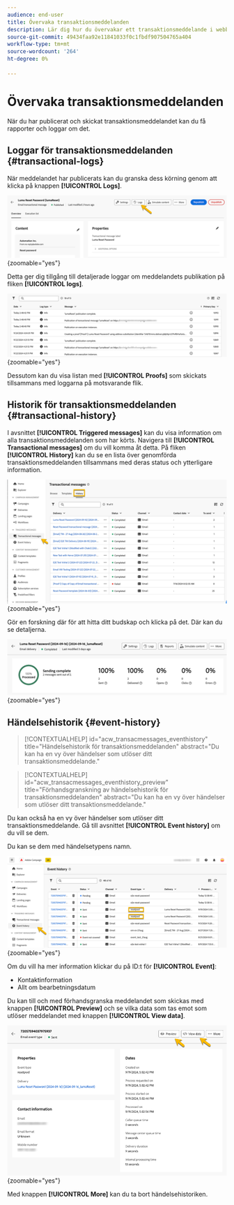 ```yaml
---
audience: end-user
title: Övervaka transaktionsmeddelanden
description: Lär dig hur du övervakar ett transaktionsmeddelande i webbgränssnittet för Campaign
source-git-commit: 49434faa92e11841033f0c1fbdf907504765a404
workflow-type: tm+mt
source-wordcount: '264'
ht-degree: 0%

---
```


# Övervaka transaktionsmeddelanden

När du har publicerat och skickat transaktionsmeddelandet kan du få rapporter och loggar om det.

## Loggar för transaktionsmeddelanden {#transactional-logs}

När meddelandet har publicerats kan du granska dess körning genom att klicka på knappen **[!UICONTROL Logs]**.

![](assets/transactional-logs.png){zoomable="yes"}

Detta ger dig tillgång till detaljerade loggar om meddelandets publikation på fliken **[!UICONTROL logs]**.

![](assets/transactional-logslist.png){zoomable="yes"}

Dessutom kan du visa listan med **[!UICONTROL Proofs]** som skickats tillsammans med loggarna på motsvarande flik.

## Historik för transaktionsmeddelanden {#transactional-history}

I avsnittet **[!UICONTROL Triggered messages]** kan du visa information om alla transaktionsmeddelanden som har körts. Navigera till **[!UICONTROL Transactional messages]** om du vill komma åt detta. På fliken **[!UICONTROL History]** kan du se en lista över genomförda transaktionsmeddelanden tillsammans med deras status och ytterligare information.

![](assets/transactional-history.png){zoomable="yes"}

Gör en forskning där för att hitta ditt budskap och klicka på det.
Där kan du se detaljerna.

![](assets/transactional-reporting.png){zoomable="yes"}

## Händelsehistorik {#event-history}

>[!CONTEXTUALHELP]
>id="acw_transacmessages_eventhistory"
>title="Händelsehistorik för transaktionsmeddelanden"
>abstract="Du kan ha en vy över händelser som utlöser ditt transaktionsmeddelande."

>[!CONTEXTUALHELP]
>id="acw_transacmessages_eventhistory_preview"
>title="Förhandsgranskning av händelsehistorik för transaktionsmeddelanden"
>abstract="Du kan ha en vy över händelser som utlöser ditt transaktionsmeddelande."

Du kan också ha en vy över händelser som utlöser ditt transaktionsmeddelande.
Gå till avsnittet **[!UICONTROL Event history]** om du vill se dem.

Du kan se dem med händelsetypens namn.

![](assets/event-history.png){zoomable="yes"}

Om du vill ha mer information klickar du på ID:t för **[!UICONTROL Event]**:

* Kontaktinformation
* Allt om bearbetningsdatum

Du kan till och med förhandsgranska meddelandet som skickas med knappen **[!UICONTROL Preview]** och se vilka data som tas emot som utlöser meddelandet med knappen **[!UICONTROL View data]**.

![](assets/event-details.png){zoomable="yes"}

Med knappen **[!UICONTROL More]** kan du ta bort händelsehistoriken.
